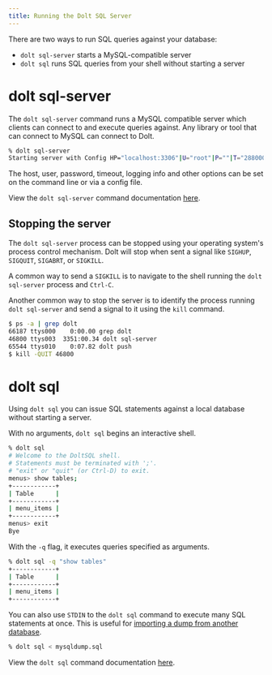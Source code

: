 ```yaml
---
title: Running the Dolt SQL Server
---
```


There are two ways to run SQL queries against your database:

- `dolt sql-server` starts a MySQL-compatible server
- `dolt sql` runs SQL queries from your shell without starting a server

# dolt sql-server

The `dolt sql-server` command runs a MySQL compatible server which
clients can connect to and execute queries against. Any library or tool
that can connect to MySQL can connect to Dolt.

```bash
% dolt sql-server
Starting server with Config HP="localhost:3306"|U="root"|P=""|T="28800000"|R="false"|L="info"
```

The host, user, password, timeout, logging info and other options can
be set on the command line or via a config file.

View the `dolt sql-server` command documentation
[here](../../cli/cli.md#dolt-sql-server).

## Stopping the server

The `dolt sql-server` process can be stopped using your operating system's process control mechanism. Dolt will stop when sent a signal like `SIGHUP`, `SIGQUIT`, `SIGABRT`, or `SIGKILL`.

A common way to send a `SIGKILL` is to navigate to the shell running the `dolt sql-server` process and `Ctrl-C`.

Another common way to stop the server is to identify the process running `dolt sql-server` and send a signal to it using the `kill` command. 

```sh
$ ps -a | grep dolt
66187 ttys000    0:00.00 grep dolt
46800 ttys003  3351:00.34 dolt sql-server
65544 ttys010    0:07.82 dolt push
$ kill -QUIT 46800
```

# dolt sql

Using `dolt sql` you can issue SQL statements against a local database
without starting a server.

With no arguments, `dolt sql` begins an interactive shell.

```bash
% dolt sql
# Welcome to the DoltSQL shell.
# Statements must be terminated with ';'.
# "exit" or "quit" (or Ctrl-D) to exit.
menus> show tables;
+------------+
| Table      |
+------------+
| menu_items |
+------------+
menus> exit
Bye
```

With the `-q` flag, it executes queries specified as arguments.

```bash
% dolt sql -q "show tables"
+------------+
| Table      |
+------------+
| menu_items |
+------------+
```

You can also use `STDIN` to the `dolt sql` command to execute many SQL
statements at once. This is useful for [importing a dump from another database](../../../guides/import.md#mysql-databases).

```bash
% dolt sql < mysqldump.sql
```

View the `dolt sql` command documentation [here](../../cli/cli.md#dolt-sql).
